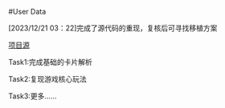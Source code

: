 #User Data

[2023/12/21 03：22]完成了源代码的重现，复核后可寻找移植方案

[项目源](https://github.com/Xiaomo3250/unity3d-learning/tree/Learn1)

Task1:完成基础的卡片解析

Task2:复现游戏核心玩法

Task3:更多……